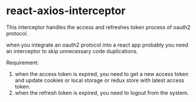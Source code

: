 # react-axios-interceptor
This interceptor handles the access and refreshes token process of oauth2 protocol.

when you integrate an oauth2 protocol into a react app probably you need an interceptor to skip unnecessary code duplications.

Requirement: 
1. when the access token is expired, you need to get a new access token and update cookies or local storage or redux store with latest access token.
2. when the refresh token is expired, you need to logout from the system.
